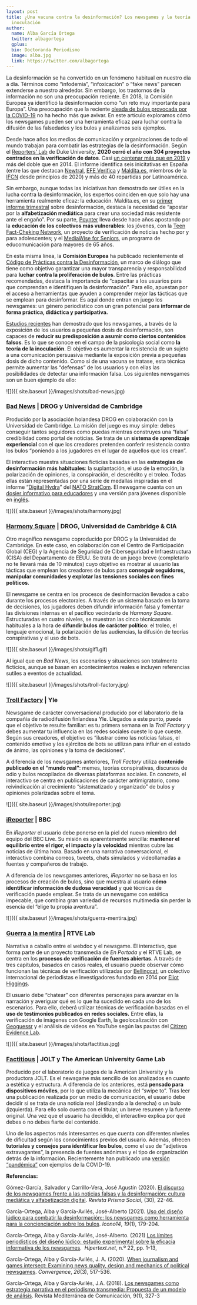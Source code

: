 ```yaml
---
layout: post
title: ¿Una vacuna contra la desinformación? Los newsgames y la teoría de la
  inoculación
author:
  name: Alba García Ortega
  twitter: albagortega
  gplus:  
  bio: Doctoranda Periodismo
  image: alba.jpg
  link: https://twitter.com/albagortega
---
```

La desinformación se ha convertido en un fenómeno habitual en nuestro día a día. Términos como “infodemia”, “infoxicación” o “fake news” parecen extenderse a nuestro alrededor. Sin embargo, los trastornos de la información no son una preocupación reciente. En 2018, la Comisión Europea ya identificó la desinformación como “un reto muy importante para Europa”. Una preocupación que la reciente [oleada de bulos provocada por la COVID-19](https://maldita.es/malditobulo/20210514/coronavirus-bulos-pandemia-prevenir-virus-covid-19/) no ha hecho más que avivar. En este artículo exploramos cómo los newsgames pueden ser una herramienta eficaz para luchar contra la difusión de las falsedades y los bulos y analizamos seis ejemplos.

Desde hace años los medios de comunicación y organizaciones de todo el mundo trabajan para combatir las estrategias de la desinformación. Según el [Reporters’ Lab](https://reporterslab.org/fact-checking-count-tops-300-for-the-first-time/) de Duke University, **2020 cerró el año con 304 proyectos centrados en la verificación de datos**. Casi [un centenar más que en 2019](https://mip.umh.es/blog/2019/11/09/avanzadillas-contra-la-desinformaci%C3%B3n-c%C3%B3mo-est%C3%A1n-innovando-los-verificadores/) y más del doble que en 2014. El informe identifica seis inicitativas en España (entre las que destacan [Newtral](https://www.newtral.es/), [EFE Verifica](https://verifica.efe.com/) y [Maldita.es](https://maldita.es/), miembros de la [IFCN](https://www.poynter.org/ifcn/) desde principios de 2020) y más de 40 repartidas por Latinoamérica.

Sin embargo, aunque todas las iniciativas han demostrado ser útiles en la lucha contra la desinformación, los expertos coinciden en que solo hay una herramienta realmente eficaz: la educación. Maldita.es, en su [primer informe trimestral](https://maldita.es/uploads/public/informe_maldita.es_1er_trimestre_2021.pdf) sobre desinformación, destaca la necesidad de “apostar por la **alfabetización mediática** para crear una sociedad más resistente ante el engaño”. Por su parte, [Poynter](https://www.poynter.org/) lleva desde hace años apostando por la **educación de los colectivos más vulnerables**: los jóvenes, con la [Teen Fact-Cheking Network](https://www.poynter.org/teen-fact-checking-network/), un proyecto de verificación de noticias hecho por y para adolescentes; y el [MediaWise for Seniors](https://www.poynter.org/mediawise-for-seniors/), un programa de educomunicación para mayores de 65 años.

En esta misma línea, la **Comisión Europea** ha publicado recientemente el [Código de Prácticas contra la Desinformación](https://digital-strategy.ec.europa.eu/en/library/guidance-strengthening-code-practice-disinformation), un marco de diálogo que tiene como objetivo garantizar una mayor transparencia y responsabilidad para **luchar contra la proliferación de bulos**. Entre las prácticas recomendadas, destaca la importancia de “capacitar a los usuarios para que comprendan e identifiquen la desinformación”. Para ello, apuestan por el acceso a herramientas que ayuden a comprender mejor las tácticas que se emplean para desinformar. Es aquí donde entran en juego los newsgames: un género periodístico con un gran potencial para **informar de forma práctica, didáctica y participativa.**

[Estudios recientes](https://www.tandfonline.com/doi/abs/10.1080/13669877.2018.1443491?journalCode=rjrr20) han demostrado que los newsgames, a través de la exposición de los usuarios a pequeñas dosis de desinformación, son capaces de **reducir su predisposición a asumir como ciertos contenidos falsos**. Es lo que se conoce en el campo de la psicología social como **la** **teoría de la inoculación**. El objetivo es aumentar la resistencia de un sujeto a una comunicación persuasiva mediante la exposición previa a pequeñas dosis de dicho contenido. Como si de una vacuna se tratase, esta técnica permite aumentar las “defensas” de los usuarios y con ellas las posibilidades de detectar una información falsa. Los siguientes newsgames son un buen ejemplo de ello:

![]({{ site.baseurl }}/images/shots/bad-news.jpg)

### **[Bad News](https://www.getbadnews.com/#intro)**  | DROG y Universidad de Cambridge

Producido por la asociación holandesa DROG en colaboración con la Universidad de Cambridge. La misión del juego es muy simple: debes conseguir tantos seguidores como puedas mientras construyes una “falsa” credibilidad como portal de noticias. Se trata de un **sistema de aprendizaje experiencial** con el que los creadores pretenden conferir resistencia contra los bulos “poniendo a los jugadores en el lugar de aquellos que los crean”.

El interactivo muestra situaciones ficticias basadas en las **estrategias de desinformación más habituales**: la suplantación, el uso de la emoción, la polarización de opiniones, la conspiración, el descrédito y el troleo. Todas ellas están representadas por una serie de medallas inspiradas en el informe “[Digital Hydra](https://stratcomcoe.org/publications/digital-hydra-security-implications-of-false-information-online/205)” del [NATO StratCom](https://stratcomcoe.org/). El newsgame cuenta con un [dosier informativo para educadores](https://www.getbadnews.com/wp-content/uploads/2019/03/Bad-News-Game-info-sheet-for-educators-English.pdf) y una versión para jóvenes disponible en [inglés](file:///C:/Users/jagar/Downloads/Royal%20Holland%20Society%20of%20Sciences%20and%20Humanities).

![]({{ site.baseurl }}/images/shots/harmony.jpg)

### **[Harmony Square](https://harmonysquare.game/en)**  | DROG, Universidad de Cambridge & CIA

Otro magnífico newsgame coproducido por DROG y la Universidad de Cambridge. En este caso, en colaboración con el Centro de Participación Global (CEG) y la Agencia de Seguridad de Ciberseguridad e Infraestructura (CISA) del Departamento de EEUU. Se trata de un juego breve (completarlo no te llevará más de 10 minutos) cuyo objetivo es mostrar al usuario las tácticas que emplean los creadores de bulos para **conseguir seguidores, manipular comunidades y explotar las tensiones sociales con fines políticos**.

El newsgame se centra en los procesos de desinformación llevados a cabo durante los procesos electorales. A través de un sistema basado en la toma de decisiones, los jugadores deben difundir información falsa y fomentar las divisiones internas en el pacífico vecindario de *Harmony Square*. Estructuradas en cuatro niveles, se muestran las cinco técnicasmás habituales a la hora de **difundir bulos de carácter político**: el troleo, el lenguaje emocional, la polarización de las audiencias, la difusión de teorías conspirativas y el uso de bots.

![]({{ site.baseurl }}/images/shots/gif1.gif)

Al igual que en *Bad News*, los escenarios y situaciones son totalmente ficticios, aunque se basan en acontecimientos reales e incluyen referencias sutiles a eventos de actualidad.

![]({{ site.baseurl }}/images/shots/troll-factory.jpg)

### **[Troll Factory](https://trollfactory.yle.fi/)**  | Yle

Newsgame de carácter conversacional producido por el laboratorio de la compañía de radiodifusión finlandesa Yle. Llegados a este punto, puede que el objetivo te resulte familiar: es tu primera semana en la *Troll Factory* y debes aumentar tu influencia en las redes sociales cueste lo que cueste. Según sus creadores, el objetivo es “ilustrar cómo las noticias falsas, el contenido emotivo y los ejércitos de bots se utilizan para influir en el estado de ánimo, las opiniones y la toma de decisiones”.

A diferencia de los newsgames anteriores, *Troll Factory* utiliza **contenido publicado en el “mundo real”**: memes, teorías conspirativas, discursos de odio y bulos recopilados de diversas plataformas sociales. En concreto, el interactivo se centra en publicaciones de carácter antimigratorio, como reivindicación al crecimiento “sistematizado y organizado” de bulos y opiniones polarizadas sobre el tema.

![]({{ site.baseurl }}/images/shots/ireporter.jpg)

### **[iReporter](https://www.bbc.co.uk/news/resources/idt-8760dd58-84f9-4c98-ade2-590562670096)**  | BBC

En *iReporter* el usuario debe ponerse en la piel del nuevo miembro del equipo del BBC Live. Su misión es aparentemente sencilla: **mantener el equilibrio entre el rigor, el impacto y la velocidad** mientras cubre las noticias de última hora. Basado en una narrativa conversacional, el interactivo combina correos, tweets, chats simulados y videollamadas a fuentes y compañeros de trabajo.

A diferencia de los newsgames anteriores, *iReporter* no se basa en los procesos de creación de bulos, sino que muestra al usuario **cómo identificar información de dudosa veracidad** y qué técnicas de verificación puede emplear. Se trata de un newsgame con estética impecable, que combina gran variedad de recursos multimedia sin perder la esencia del “elige tu propia aventura”.

![]({{ site.baseurl }}/images/shots/guerra-mentira.jpg)

### **[Guerra a la mentira](http://lab.rtve.es/webdocs/guerra-mentira/es/)**  | RTVE Lab

Narrativa a caballo entre el webdoc y el newsgame. El interactivo, que forma parte de un proyecto transmedia de *En Portada* y el RTVE Lab, se centra en los **procesos de verificación de fuentes abiertas**. A través de tres capítulos, basados en casos reales, el usuario puede observar cómo funcionan las técnicas de verificación utilizadas por [Bellingcat](https://es.bellingcat.com/), un colectivo internacional de periodistas e investigadores fundado en 2014 por [Eliot Higgings](https://twitter.com/eliothiggins).

El usuario debe “chatear” con diferentes personajes para avanzar en la narración y averiguar qué es lo que ha sucedido en cada uno de los escenarios. Para ello, deberá utilizar técnicas de verificación basadas en el **uso de testimonios publicados en redes sociales.** Entre ellas, la verificación de imágenes con Google Earth, la geolocalización con [Geoguessr](https://www.geoguessr.com/) y el análisis de vídeos en YouTube según las pautas del [Citizen Evidence Lab](https://citizenevidence.org/). 

![]({{ site.baseurl }}/images/shots/factitius.jpg)

### **[Factitious](http://factitious.augamestudio.com/#/)**  | JOLT y The American University Game Lab

Producido por el laboratorio de juegos de la American University y la productora JOLT. Es el newsgame más sencillo de los analizados en cuanto a estética y estructura. A diferencia de los anteriores, está **pensado para dispositivos móviles**, por lo que utiliza la mecánica del “swipe to”. Tras leer una publicación realizada por un medio de comunicación, el usuario debe decidir si se trata de una noticia real (deslizando a la derecha) o un bulo (izquierda). Para ello solo cuenta con el titular, un breve resumen y la fuente original. Una vez que el usuario ha decidido, el interactivo explica por qué debes o no debes fiarte del contenido.   

Uno de los aspectos más interesantes es que cuenta con diferentes niveles de dificultad según los conocimientos previos del usuario. Además, ofrecen **tutoriales y consejos para identificar los bulos**, como el uso de “adjetivos extravagantes”, la presencia de fuentes anónimas y el tipo de organización detrás de la información. Recientemente han publicado una [versión “pandémica”](http://factitious-pandemic.augamestudio.com/#/) con ejemplos de la COVID-19.

**Referencias:**

Gómez-García, Salvador y Carrillo-Vera, José Agustín (2020). [El discurso de los newsgames frente a las noticias falsas y la desinformación: cultura mediática y alfabetización digital](https://revistaprismasocial.es/article/view/3751). *Revista Prisma Social*, (30), 22-46.

García-Ortega, Alba y García-Avilés, José-Alberto (2021). [Uso del diseño lúdico para combatir la desinformación:: los newsgames como herramienta para la concienciación sobre los bulos](https://icono14.net/ojs/index.php/icono14/article/view/1598). *Icono14*, *19*(1), 179-204.

García-Ortega, Alba y García-Avilés, José-Alberto. (2021) [Los límites periodísticos del diseño lúdico: estudio experimental sobre la eficacia informativa de los newsgames](https://www.raco.cat/index.php/Hipertext/article/view/375421).  *Hipertext.net*, n.º 22, pp. 1-13,

García-Ortega, Alba y García-Avilés, J. A. (2020). [When journalism and games intersect: Examining news quality, design and mechanics of political newsgames](https://journals.sagepub.com/doi/abs/10.1177/1354856520918081). *Convergence*, *26*(3), 517-536.

García-Ortega, Alba y García-Avilés, J.A. (2018). [Los newsgames como estrategia narrativa en el periodismo transmedia: Propuesta de un modelo de análisis](https://www.mediterranea-comunicacion.org/article/view/2018-v9-n1-Los-newsgames-como-estrategia-narrativa-en-el-periodismo-transmedia-propuesta-de-un-modelo-de-analisis). Revista Mediterránea de Comunicación, 9(1), 327-3